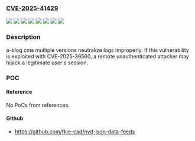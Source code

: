 ### [CVE-2025-41429](https://cve.mitre.org/cgi-bin/cvename.cgi?name=CVE-2025-41429)
![](https://img.shields.io/static/v1?label=Product&message=a-blog%20cms&color=blue)
![](https://img.shields.io/static/v1?label=Version&message=Ver.%202.10.63%20and%20earlier%20(Ver.%202.10.x%20series)%20&color=brightgreen)
![](https://img.shields.io/static/v1?label=Version&message=Ver.%202.11.75%20and%20earlier%20(Ver.%202.11.x%20series)%20&color=brightgreen)
![](https://img.shields.io/static/v1?label=Version&message=Ver.%202.8.85%20and%20earlier%20(Ver.%202.8.x%20series)%20&color=brightgreen)
![](https://img.shields.io/static/v1?label=Version&message=Ver.%202.9.52%20and%20earlier%20(Ver.%202.9.x%20series)%20&color=brightgreen)
![](https://img.shields.io/static/v1?label=Version&message=Ver.%203.0.47%20and%20earlier%20(Ver.%203.0.x%20series)%20&color=brightgreen)
![](https://img.shields.io/static/v1?label=Version&message=Ver.%203.1.43%20and%20earlier%20(Ver.%203.1.x%20series)%20&color=brightgreen)
![](https://img.shields.io/static/v1?label=Vulnerability&message=Improper%20output%20neutralization%20for%20logs&color=brightgreen)

### Description

a-blog cms multiple versions neutralize logs improperly. If this vulnerability is exploited with CVE-2025-36560, a remote unauthenticated attacker may hijack a legitimate user's session.

### POC

#### Reference
No PoCs from references.

#### Github
- https://github.com/fkie-cad/nvd-json-data-feeds

